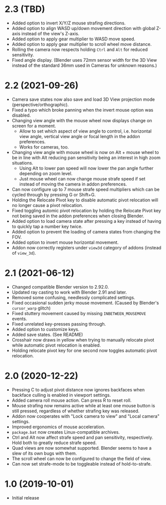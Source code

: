 # 2.3 (TBD)
* Added option to invert X/Y/Z mouse strafing directions.
* Added option to align WASD up/down movement direction with global Z-axis instead of the view's Z-axis.
* Added option to apply gear multiplier to WASD move speed.
* Added option to apply gear multiplier to scroll wheel move distance.
* Rolling the camera now respects holding `Ctrl` and `Alt` for reduced sensitivity.
* Fixed angle display. (Blender uses 72mm sensor width for the 3D View instead of the standard 36mm used in Cameras for unknown reasons.)

# 2.2 (2021-09-26)
* Camera save states now also save and load 3D View projection mode (perspective/orthographic).
* Fixed a typo which broke panning when the invert mouse option was disabled.
* Changing view angle with the mouse wheel now displays change on screen for a moment.
	* Allow to set which aspect of view angle to control, i.e. horizontal view angle, vertical view angle or focal length in the addon preferences.
	* Works for cameras, too.
* Changing view angle with mouse wheel is now on Alt + mouse wheel to be in line with Alt reducing pan sensitivity being an interest in high zoom situations.
	* Using Alt to lower pan speed will now lower the pan angle further depending on zoom level.
	* Just mouse wheel can now change mouse strafe speed if set instead of moving the camera in addon preferences.
* Can now configure up to 7 mouse strafe speed multipliers which can be cycled through by pressing G or Shift+G.
* Holding the Relocate Pivot key to disable automatic pivot relocation will no longer cause a pivot relocation.
* Fixed toggling automic pivot relocation by holding the Relocate Pivot key not being saved in the addon preferences when closing Blender.
* Added option to load camera state after pressing a key instead of having to quickly tap a number key twice.
* Added option to prevent the loading of camera states from changing the FOV.
* Added option to invert mouse horizontal movement.
* Addon now correctly registers under `view3d` category of addons (instead of `view_3d`).

# 2.1 (2021-06-12)
* Changed compatible Blender version to 2.92.0.
* Updated ray casting to work with Blender 2.91 and later.
* Removed some confusing, needlessly complicated settings.
* Fixed occasional sudden jerky mouse movement. (Caused by Blender's `cursor_warp` glitch)
* Fixed stuttery movement caused by missing `INBETWEEN_MOUSEMOVE` events.
* Fixed unrelated key-presses passing through.
* Added option to customize keys.
* Added save states. (See README)
* Crosshair now draws in yellow when trying to manually relocate pivot while automatic pivot relocation is enabled.
* Holding relocate pivot key for one second now toggles automatic pivot relocation.

# 2.0 (2020-12-22)
* Pressing C to adjust pivot distance now ignores backfaces when backface culling is enabled in viewport settings.
* Added camera roll mouse action. Can press R to reset roll.
* Mouse strafing now remains active while at least one mouse button is still pressed, regardless of whether strafing key was released.
* Addon now cooperates with "Lock camera to view" and "Local camera" settings.
* Improved ergonomics of mouse acceleration.
* `package.bat` now creates Linux-compatible archives.
* Ctrl and Alt now affect strafe speed and pan sensitivity, respectively. Hold both to greatly reduce strafe speed.
* Quad views are now somewhat supported. Blender seems to have a slew of its own bugs with them.
* The scroll wheel can now be configured to change the field of view.
* Can now set strafe-mode to be toggleable instead of hold-to-strafe.

# 1.0 (2019-10-01)
* Initial release
